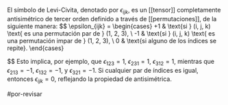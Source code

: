 El símbolo de Levi-Civita, denotado por $\epsilon_{ijk}$, es un [[tensor]] completamente antisimétrico de tercer orden definido a través de [[permutaciones]], de la siguiente manera:
$$
\epsilon_{ijk} = \begin{cases}
+1 & \text{si } (i, j, k) \text{ es una permutación par de } (1, 2, 3), \\
-1 & \text{si } (i, j, k) \text{ es una permutación impar de } (1, 2, 3), \\
0 & \text{si alguno de los índices se repite}.
\end{cases}

$$
Esto implica, por ejemplo, que $\epsilon_{123} = 1$, $\epsilon_{231} = 1$, $\epsilon_{312} = 1$, mientras que $\epsilon_{213} = -1$, $\epsilon_{132} = -1$, y $\epsilon_{321} = -1$. Si cualquier par de índices es igual, entonces $\epsilon_{ijk} = 0$, reflejando la propiedad de antisimétrica.

#por-revisar 